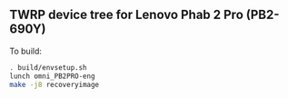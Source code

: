 ## TWRP device tree for Lenovo Phab 2 Pro (PB2-690Y)

To build:

```sh
. build/envsetup.sh
lunch omni_PB2PRO-eng
make -j8 recoveryimage
```
